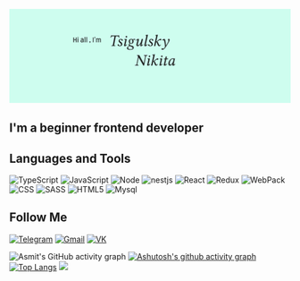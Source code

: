 ![Header](https://github.com/Nikolinc/Nikolinc/blob/main/Assets/template.png?raw=true)

## I'm a beginner frontend developer 

## Languages and Tools

![TypeScript](https://img.shields.io/badge/-TypeScript-333?style=for-the-badge&logo=TypeScript)
![JavaScript](https://img.shields.io/badge/-JavaScript-333?style=for-the-badge&logo=JavaScript) 
![Node](https://img.shields.io/badge/-Node.js-333?style=for-the-badge&logo=Node.js) 
![nestjs](https://img.shields.io/badge/-nest.js-333?style=for-the-badge&logo=nestjs) 
![React](https://img.shields.io/badge/-React-333?style=for-the-badge&logo=React) 
![Redux](https://img.shields.io/badge/-Redux-333?style=for-the-badge&logo=Redux) 
![WebPack](https://img.shields.io/badge/-WebPack-333?style=for-the-badge&logo=WebPack) 
![CSS](https://img.shields.io/badge/-CSS3-333?style=for-the-badge&logo=CSS3)
![SASS](https://img.shields.io/badge/-SASS-333?style=for-the-badge&logo=SASS)
![HTML5](https://img.shields.io/badge/-HTML5-333?style=for-the-badge&logo=HTML5)
![Mysql](https://img.shields.io/badge/-Mysql-333?style=for-the-badge&logo=Mysql)


## Follow Me
[![Telegram](https://img.shields.io/badge/-Telegram-333?style=for-the-badge&logo=Telegram)](https://t.me/TsigulskyNikita)
[![Gmail](https://img.shields.io/badge/-Gmail-333?style=for-the-badge&logo=Gmail)](mailto:tsigulskynikita@gmail.com)
[![VK](https://img.shields.io/badge/-VK-333?style=for-the-badge&logo=VK)](https://vk.com/tsigulskynikita)


![Asmit's GitHub activity graph](https://activity-graph.herokuapp.com/graph?username=Nikolinc&hide_border=true&theme=redical)
[![Ashutosh's github activity graph](https://github-readme-stats.vercel.app/api?username=Nikolinc&show_icons=true&theme=radical&include_all_commits=true)](https://github.com/ashutosh00710/github-readme-activity-graph)
[![Top Langs](https://github-readme-stats.vercel.app/api/top-langs/?username=Nikolinc&theme=radical&layout=compact)](https://github.com/anuraghazra/github-readme-stats)
<img src="https://github-readme-streak-stats.herokuapp.com/?user=Nikolinc"></img>
